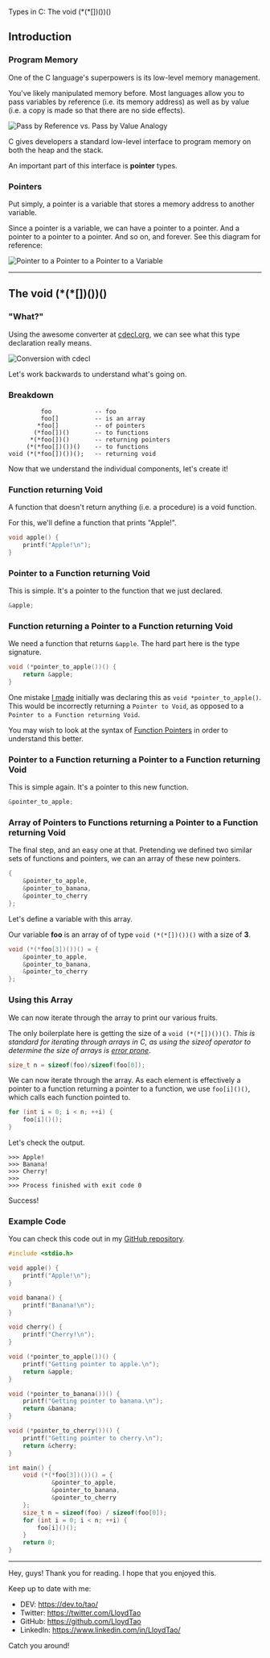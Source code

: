Types in C: The void (\*(\*[])())()

## Introduction

### Program Memory

One of the C language's superpowers is its low-level memory management.

You've likely manipulated memory before. Most languages allow you to pass variables by reference (i.e. its memory address) as well as by value (i.e. a copy is made so that there are no side effects).

![Pass by Reference vs. Pass by Value Analogy](https://raw.githubusercontent.com/LloydTao/dev.to-posts/master/general/types-in-c/pass-by-reference-vs-pass-by-value.gif)

C gives developers a standard low-level interface to program memory on both the heap and the stack. 

An important part of this interface is **pointer** types. 

### Pointers

Put simply, a pointer is a variable that stores a memory address to another variable. 

Since a pointer is a variable, we can have a pointer to a pointer. And a pointer to a pointer to a pointer. And so on, and forever. See this diagram for reference:

![Pointer to a Pointer to a Pointer to a Variable](https://raw.githubusercontent.com/LloydTao/dev.to-posts/master/general/types-in-c/pointers-to-pointers.jpg)

---

## The void (\*(\*[])())()

### "What?"

Using the awesome converter at [cdecl.org](https://cdecl.org/?q=void+%28*%28*foo%5B%5D%29%28%29%29%28%29), we can see what this type declaration really means.

![Conversion with cdecl](https://raw.githubusercontent.com/LloydTao/dev.to-posts/master/general/types-in-c/cdecl.png)

Let's work backwards to understand what's going on.

### Breakdown
```
         foo            -- foo
         foo[]          -- is an array
        *foo[]          -- of pointers
       (*foo[])()       -- to functions
      *(*foo[])()       -- returning pointers
     (*(*foo[])())()    -- to functions
void (*(*foo[])())();   -- returning void
```

Now that we understand the individual components, let's create it!

### Function returning Void

A function that doesn't return anything (i.e. a procedure) is a void function.

For this, we'll define a function that prints "Apple!".

```c
void apple() {
    printf("Apple!\n");
}
```

### Pointer to a Function returning Void

This is simple. It's a pointer to the function that we just declared.

```c
&apple;
```

### Function returning a Pointer to a Function returning Void

We need a function that returns `&apple`. The hard part here is the type signature. 

```c
void (*pointer_to_apple())() {
    return &apple;
}
```

One mistake [I made](https://www.reddit.com/r/C_Programming/comments/gq171w/pointer_to_function_returning_void_vs_pointer_to/) initially was declaring this as `void *pointer_to_apple()`. This would be incorrectly returning a `Pointer to Void`, as opposed to a `Pointer to a Function returning Void`.

You may wish to look at the syntax of [Function Pointers](https://www.geeksforgeeks.org/function-pointer-in-c/) in order to understand this better.

### Pointer to a Function returning a Pointer to a Function returning Void

This is simple again. It's a pointer to this new function.

```c
&pointer_to_apple;
```

### Array of Pointers to Functions returning a Pointer to a Function returning Void

The final step, and an easy one at that. Pretending we defined two similar sets of functions and pointers, we can an array of these new pointers.

```c
{
    &pointer_to_apple,
    &pointer_to_banana,
    &pointer_to_cherry
};
```

Let's define a variable with this array. 

Our variable **foo** is an array of of type `void (*(*[])())()` with a size of **3**.
```c
void (*(*foo[3])())() = {
    &pointer_to_apple,
    &pointer_to_banana,
    &pointer_to_cherry
};
```

### Using this Array

We can now iterate through the array to print our various fruits.

The only boilerplate here is getting the size of a `void (*(*[])())()`. *This is standard for iterating through arrays in C, as using the sizeof operator to determine the size of arrays is [error prone](https://wiki.sei.cmu.edu/confluence/display/c/ARR01-C.+Do+not+apply+the+sizeof+operator+to+a+pointer+when+taking+the+size+of+an+array)*.

```c 
size_t n = sizeof(foo)/sizeof(foo[0]);
```

We can now iterate through the array. As each element is effectively a pointer to a function returning a pointer to a function, we use `foo[i]()()`, which calls each function pointed to.

```c
for (int i = 0; i < n; ++i) {
    foo[i]()();
}
```

Let's check the output.

```
>>> Apple!
>>> Banana!
>>> Cherry!
>>> 
>>> Process finished with exit code 0
```

Success!

### Example Code

You can check this code out in my [GitHub repository](https://github.com/LloydTao/dev.to-posts/blob/master/general/types-in-c/main.c).

```c
#include <stdio.h>

void apple() {
    printf("Apple!\n");
}

void banana() {
    printf("Banana!\n");
}

void cherry() {
    printf("Cherry!\n");
}

void (*pointer_to_apple())() {
    printf("Getting pointer to apple.\n");
    return &apple;
}

void (*pointer_to_banana())() {
    printf("Getting pointer to banana.\n");
    return &banana;
}

void (*pointer_to_cherry())() {
    printf("Getting pointer to cherry.\n");
    return &cherry;
}

int main() {
    void (*(*foo[3])())() = {
            &pointer_to_apple,
            &pointer_to_banana,
            &pointer_to_cherry
    };
    size_t n = sizeof(foo) / sizeof(foo[0]);
    for (int i = 0; i < n; ++i) {
        foo[i]()();
    }
    return 0;
}
```

---

Hey, guys! Thank you for reading. I hope that you enjoyed this.

Keep up to date with me:

- DEV: https://dev.to/tao/
- Twitter: https://twitter.com/LloydTao
- GitHub: https://github.com/LloydTao
- LinkedIn: https://www.linkedin.com/in/LloydTao/

Catch you around!
